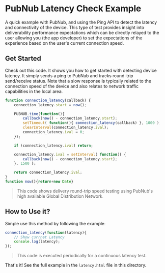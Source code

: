 # PubNub Latency Check Example

A quick example with PubNub, and using the Ping API to detect the
latency and connectivity of the device.
This type of test provides insight into deliverability performance
expectations which can be directly relayed to the user allowing
you (the app developer) to set the expectations of the experience
based on the user's current connection speed.

## Get Started

Check out this code.
It shows you how to get started with detecting device latency. 
It simply sends a ping to PubNub and tracks round-trip send/receive
status.
Note that a slow response is typically related to the connection speed
of the device and also relates to network traffic capabilities
in the local area.

```javascript
function connection_latency(callback) {
    connection_latency.start = now();

    PUBNUB.time(function(){
        callback(now() - connection_latency.start);
        setTimeout( function(){ connection_latency(callback) }, 1000 );
        clearInterval(connection_latency.ival);
        connection_latency.ival = 0;
    });

    if (connection_latency.ival) return;

    connection_latency.ival = setInterval( function() {
        callback(now() - connection_latency.start);
    }, 1500 );

    return connection_latency.ival;
}
function now(){return+new Date}
```

> This code shows delivery round-trip speed testing
using PubNub's high available Global Distribution Network.

## How to Use it?

Simple use this method by following the example:

```javascript
connection_latency(function(latency){
    // Show currnet Latency
    console.log(latency);
});
```

> This code is executed periodically for a continuous latency test.

That's it!
See the full example in the `latency.html` file in this directory.
